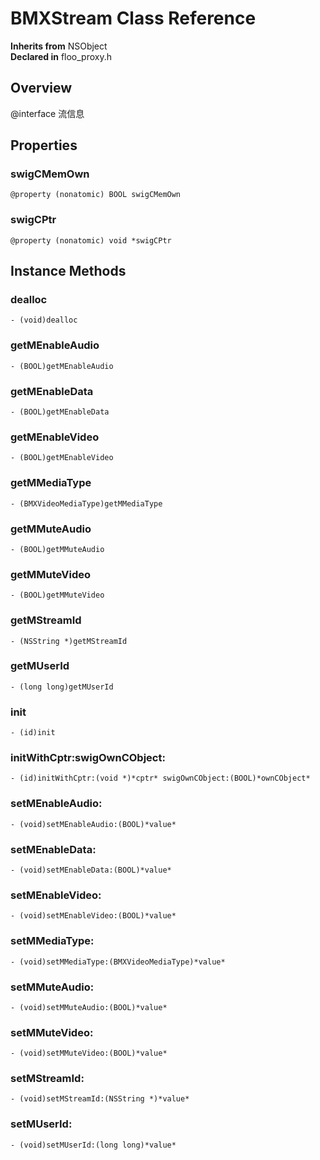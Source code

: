 # BMXStream Class Reference

  **Inherits from** NSObject  
  **Declared in** floo_proxy.h  

## Overview

@interface 流信息

## Properties

<a name="//api/name/swigCMemOwn" title="swigCMemOwn"></a>
### swigCMemOwn

`@property (nonatomic) BOOL swigCMemOwn`

<a name="//api/name/swigCPtr" title="swigCPtr"></a>
### swigCPtr

`@property (nonatomic) void *swigCPtr`

<a title="Instance Methods" name="instance_methods"></a>
## Instance Methods

<a name="//api/name/dealloc" title="dealloc"></a>
### dealloc

`- (void)dealloc`

<a name="//api/name/getMEnableAudio" title="getMEnableAudio"></a>
### getMEnableAudio

`- (BOOL)getMEnableAudio`

<a name="//api/name/getMEnableData" title="getMEnableData"></a>
### getMEnableData

`- (BOOL)getMEnableData`

<a name="//api/name/getMEnableVideo" title="getMEnableVideo"></a>
### getMEnableVideo

`- (BOOL)getMEnableVideo`

<a name="//api/name/getMMediaType" title="getMMediaType"></a>
### getMMediaType

`- (BMXVideoMediaType)getMMediaType`

<a name="//api/name/getMMuteAudio" title="getMMuteAudio"></a>
### getMMuteAudio

`- (BOOL)getMMuteAudio`

<a name="//api/name/getMMuteVideo" title="getMMuteVideo"></a>
### getMMuteVideo

`- (BOOL)getMMuteVideo`

<a name="//api/name/getMStreamId" title="getMStreamId"></a>
### getMStreamId

`- (NSString *)getMStreamId`

<a name="//api/name/getMUserId" title="getMUserId"></a>
### getMUserId

`- (long long)getMUserId`

<a name="//api/name/init" title="init"></a>
### init

`- (id)init`

<a name="//api/name/initWithCptr:swigOwnCObject:" title="initWithCptr:swigOwnCObject:"></a>
### initWithCptr:swigOwnCObject:

`- (id)initWithCptr:(void *)*cptr* swigOwnCObject:(BOOL)*ownCObject*`

<a name="//api/name/setMEnableAudio:" title="setMEnableAudio:"></a>
### setMEnableAudio:

`- (void)setMEnableAudio:(BOOL)*value*`

<a name="//api/name/setMEnableData:" title="setMEnableData:"></a>
### setMEnableData:

`- (void)setMEnableData:(BOOL)*value*`

<a name="//api/name/setMEnableVideo:" title="setMEnableVideo:"></a>
### setMEnableVideo:

`- (void)setMEnableVideo:(BOOL)*value*`

<a name="//api/name/setMMediaType:" title="setMMediaType:"></a>
### setMMediaType:

`- (void)setMMediaType:(BMXVideoMediaType)*value*`

<a name="//api/name/setMMuteAudio:" title="setMMuteAudio:"></a>
### setMMuteAudio:

`- (void)setMMuteAudio:(BOOL)*value*`

<a name="//api/name/setMMuteVideo:" title="setMMuteVideo:"></a>
### setMMuteVideo:

`- (void)setMMuteVideo:(BOOL)*value*`

<a name="//api/name/setMStreamId:" title="setMStreamId:"></a>
### setMStreamId:

`- (void)setMStreamId:(NSString *)*value*`

<a name="//api/name/setMUserId:" title="setMUserId:"></a>
### setMUserId:

`- (void)setMUserId:(long long)*value*`

